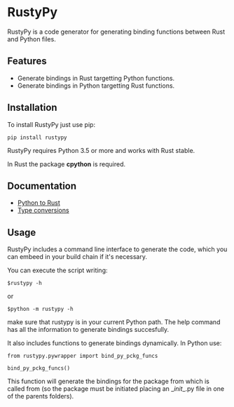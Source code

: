 # RustyPy
RustyPy is a code generator for generating binding functions between Rust and
Python files.

## Features
- Generate bindings in Rust targetting Python functions.
- Generate bindings in Python targetting Rust functions.

## Installation
To install RustyPy just use pip:
```
pip install rustypy
```
RustyPy requires Python 3.5 or more and works with Rust stable.

In Rust the package **cpython** is required.

## Documentation
* [Python to Rust](https://github.com/iduartgomez/rustypy/wiki/Python-in-Rust)
* [Type conversions](https://github.com/iduartgomez/rustypy/wiki/Type-conversions)

## Usage
RustyPy includes a command line interface to generate the code, which you can
embeed in your build chain if it's necessary.

You can execute the script writing:
```
$rustypy -h
```
or
```
$python -m rustypy -h
```
make sure that rustypy is in your current Python path. The help command has
all the information to generate bindings succesfully.

It also includes functions to generate bindings dynamically. In Python use:
```
from rustypy.pywrapper import bind_py_pckg_funcs

bind_py_pckg_funcs()
```
This function will generate the bindings for the package from which is
called from (so the package must be initiated placing an  \__init__.py file in
one of the parents folders).
